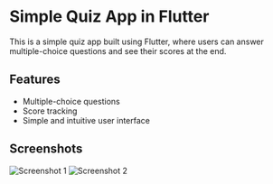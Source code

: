 # Simple Quiz App in Flutter

This is a simple quiz app built using Flutter, where users can answer multiple-choice questions and see their scores at the end.

## Features

- Multiple-choice questions
- Score tracking
- Simple and intuitive user interface

## Screenshots

![Screenshot 1](screenshots/screenshot1.png)
![Screenshot 2](screenshots/screenshot2.png)


